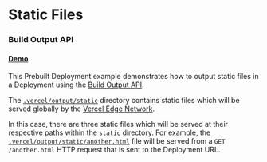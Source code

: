 # Static Files

### Build Output API

#### [Demo](https://build-output-api-static-files.vercel.sh)

This Prebuilt Deployment example demonstrates how to output static files in a Deployment using the [Build Output API](https://vercel.com/docs/build-output-api/v3#vercel-primitives/static-files).

The [`.vercel/output/static`](./.vercel/output/static) directory contains static files which will
be served globally by the [Vercel Edge Network](https://vercel.com/docs/concepts/edge-network/overview).

In this case, there are three static files which will be served at their respective paths within the `static` directory.
For example, the [`.vercel/output/static/another.html`](./.vercel/output/static/another.html) file will be served
from a `GET /another.html` HTTP request that is sent to the Deployment URL.
